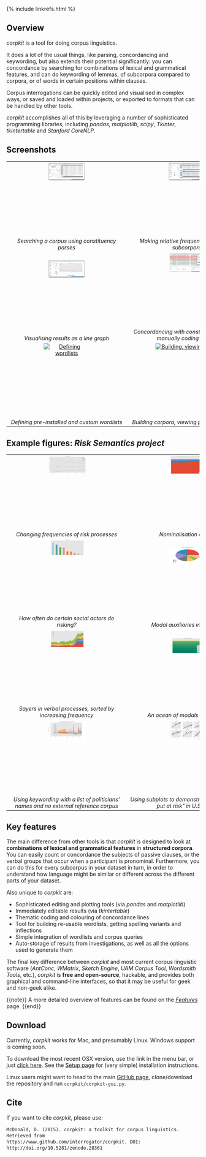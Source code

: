 {% include linkrefs.html %}

## Overview 

*corpkit* is a tool for doing corpus linguistics. 

It does a lot of the usual things, like parsing, concordancing and keywording, but also extends their potential significantly: you can concordance by searching for combinations of lexical and grammatical features, and can do keywording of lemmas, of subcorpora compared to corpora, or of words in certain positions within clauses. 

Corpus interrogations can be quickly edited and visualised in complex ways, or saved and loaded within projects, or exported to formats that can be handled by other tools.

*corpkit* accomplishes all of this by leveraging a number of sophisticated programming libraries, including *pandas*, *matplotlib*, *scipy*, *Tkinter*, *tkintertable* and *Stanford CoreNLP*.

## Screenshots

<center>

<table width="500" border="0" cellpadding="5">
<tr>
<td align="center" valign="bottom">
<div style="width:300px;height:180px;overflow:hidden;" >
<a href="https://raw.githubusercontent.com/interrogator/risk/master/images/interro.png" > <img src="https://raw.githubusercontent.com/interrogator/risk/master/images/interro.png" alt="Interrogating" width="100" height="50"></a>
</div> <br />
<i>Searching a corpus using constituency parses</i>
</td>
<td align="center" valign="bottom">
<div style="width:300px;height:180px;overflow:hidden;" >
<a href="https://raw.githubusercontent.com/interrogator/risk/master/images/editing.png" > <img src="https://raw.githubusercontent.com/interrogator/risk/master/images/editing.png" alt="Editing" width="100" height="50"></a>
</div> <br />
<i>Making relative frequencies, skipping subcorpora</i>
</td>
</tr>
<tr>
<td align="center" valign="bottom">
<div style="width:300px;height:180px;overflow:hidden;" >
<a href="https://raw.githubusercontent.com/interrogator/risk/master/images/plott.png" > <img src="https://raw.githubusercontent.com/interrogator/risk/master/images/plott.png" alt="Visualising" width="100" height="50"></a>
</div> <br />
<i>Visualising results as a line graph</i>
</td>

<td align="center" valign="bottom">
<div style="width:300px;height:180px;overflow:hidden;" >
<a href="https://raw.githubusercontent.com/interrogator/risk/master/images/conc2.png" > <img src="https://raw.githubusercontent.com/interrogator/risk/master/images/conc2.png" alt="Concordancing" width="90" height="50"></a>
</div>
<br />
<i>Concordancing with constituency queries, manually coding results</i>
</td>
</tr>
<tr>
<td align="center" valign="bottom">
<div style="width:120px;height:180px;overflow:hidden;" >
<a href="https://raw.githubusercontent.com/interrogator/corpkit/gh-pages/images/custom_wordlists.png" > <img src="https://raw.githubusercontent.com/interrogator/corpkit/gh-pages/images/custom_wordlists.png" alt="Defining wordlists" width="100" height="50"></a>
</div> <br />
<i>Defining pre-installed and custom wordlists</i>
</td>

<td align="center" valign="bottom">
<div style="width:300px;height:180px;overflow:hidden;" >
<a href="https://raw.githubusercontent.com/interrogator/corpkit/gh-pages/images/treeview.png" > <img src="https://raw.githubusercontent.com/interrogator/corpkit/gh-pages/images/treeview.png" alt="Building, viewing trees" width="90" height="50"></a>
</div>
<br />
<i>Building corpora, viewing parse tree output</i>
</td>
</tr>
</table>
</center>

## Example figures: *Risk Semantics project*

<center>

<table width="500" border="0" cellpadding="5">
<tr>
<td align="center" valign="bottom">
<div style="width:300px;height:180px;overflow:hidden;" >
<a href="https://raw.githubusercontent.com/interrogator/risk/master/images/risk_processes-2.png" > <img src="https://raw.githubusercontent.com/interrogator/risk/master/images/risk_processes-2.png" alt="Interrogating" width="100" height="50"></a>
</div> <br />
<i>Changing frequencies of risk processes</i>
</td>

<td align="center" valign="bottom">
<div style="width:300px;height:180px;overflow:hidden;" >
<a href="https://raw.githubusercontent.com/interrogator/risk/master/images/nominalisation-of-risk-emphthe-new-york-times-19872014.png" > <img src="https://raw.githubusercontent.com/interrogator/risk/master/images/nominalisation-of-risk-emphthe-new-york-times-19872014.png" alt="Editing" width="100" height="50"></a>
</div> <br />
<i>Nominalisation of risk</i>
</td>
</tr>
<tr>
<td align="center" valign="bottom">
<div style="width:300px;height:180px;overflow:hidden;" >
<a href="https://raw.githubusercontent.com/interrogator/risk/master/images/risk-and-power-2.png" > <img src="https://raw.githubusercontent.com/interrogator/risk/master/images/risk-and-power-2.png" alt="Risk and power" width="90" height="50"></a>
</div>
<br />
<i>How often do certain social actors do risking?</i>
</td>
<td align="center" valign="bottom">
<div style="width:300px;height:180px;overflow:hidden;" >
<a href="https://raw.githubusercontent.com/interrogator/risk/master/images/pie-chart-of-common-modals-in-the-nyt2.png" > <img src="https://raw.githubusercontent.com/interrogator/risk/master/images/pie-chart-of-common-modals-in-the-nyt2.png" alt="Modals" width="100" height="50"></a>
</div> <br />
<i>Modal auxiliaries in the NYT</i>
</td>
</tr>
<tr>

<td align="center" valign="bottom">
<div style="width:300px;height:180px;overflow:hidden;" >
<a href="https://raw.githubusercontent.com/interrogator/risk/master/images/sayers-increasing.png" > <img src="https://raw.githubusercontent.com/interrogator/risk/master/images/sayers-increasing.png" alt="Sayers, increasing" width="90" height="50"></a>
</div>
<br />
<i>Sayers in verbal processes, sorted by increasing frequency</i>
</td>
<td align="center" valign="bottom">
<div style="width:300px;height:180px;overflow:hidden;" >
<a href="https://raw.githubusercontent.com/interrogator/risk/master/images/an-ocean-of-modals2.png" > <img src="https://raw.githubusercontent.com/interrogator/risk/master/images/an-ocean-of-modals2.png" alt="Modal ocean" width="100" height="50"></a>
</div> <br />
<i>An ocean of modals in the NYT</i>
</td>
</tr>
<td align="center" valign="bottom">
<div style="width:300px;height:180px;overflow:hidden;" >
<a href="https://raw.githubusercontent.com/interrogator/risk/master/images/keyness-of-politicians-in-the-nyt.png" > <img src="https://raw.githubusercontent.com/interrogator/risk/master/images/keyness-of-politicians-in-the-nyt.png" alt="Keyness" width="100" height="50"></a>
</div> <br />
<i>Using keywording with a list of politicians' names and no external reference corpus</i>
</td>
<td align="center" valign="bottom">
<div style="width:300px;height:180px;overflow:hidden;" >
<a href="https://raw.githubusercontent.com/interrogator/risk/master/images/to-put-at-risk.png" > <img src="https://raw.githubusercontent.com/interrogator/risk/master/images/to-put-at-risk.png" alt="To put at risk" width="90" height="50"></a>
</div><br />
<i>Using subplots to demonstrate the rise of "to put at risk" in U.S. news</i>
</td>
</tr>

</table>
</center>

## Key features

The main difference from other tools is that *corpkit* is designed to look at **combinations of lexical and grammatical features** in **structured corpora**. You can easily count or concordance the subjects of passive clauses, or the verbal groups that occur when a participant is pronominal. Furthermore, you can do this for every subcorpus in your dataset in turn, in order to understand how language might be similar or different across the different parts of your dataset.

Also unique to *corpkit* are:

* Sophisticated editing and plotting tools (via *pandas* and *matplotlib*)
* Immediately editable results (via *tkintertable*)
* Thematic coding and colouring of concordance lines
* Tool for building re-usable wordlists, getting spelling variants and inflections
* Simple integration of wordlists and corpus queries
* Auto-storage of results from investigations, as well as all the options used to generate them

The final key difference between *corpkit* and most current corpus linguistic software (*AntConc*, *WMatrix*, *Sketch Engine*, *UAM Corpus Tool*, *Wordsmith Tools*, etc.), *corpkit* is **free and open-source**, hackable, and provides both graphical and command-line interfaces, so that it may be useful for geek and non-geek alike. 

{{note}} A more detailed overview of features can be found on the <a href="doc_features.html"><i>Features</i></a> page. {{end}}

## Download

Currently, *corpkit* works for Mac, and presumably Linux. Windows support is coming soon.

To download the most recent OSX version, use the link in the menu bar, or just [click here](https://github.com/interrogator/corpkit-app/raw/master/corpkit-1.72.tar.gz). See the [Setup page](doc_setup.html) for (very simple) installation instructions.

Linux users might want to head to the main [GitHub page](https://www.github.com/interrogator/corpkit), clone/download the repository and run `corpkit/corpkit-gui.py`.

## Cite

If you want to cite *corpkit*, please use:

```
McDonald, D. (2015). corpkit: a toolkit for corpus linguistics. Retrieved from
https://www.github.com/interrogator/corpkit. DOI: http://doi.org/10.5281/zenodo.28361
```
